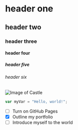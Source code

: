 # header one
## header two
### header three
#### header four
##### header five
###### header six

![Image of Castle](https://img.freepik.com/free-psd/castle-house-isolated-transparent-background_191095-26786.jpg?t=st=1739082655~exp=1739086255~hmac=de79f29d6a277e5a946c9a4881f3cd6e6fc72709e3bd6e478e3f2dd91717230b&w=740)

``` javascript
var myVar = "Hello, world!";
```

- [ ] Turn on GitHub Pages
- [x] Outline my portfolio
- [ ] Introduce myself to the world
